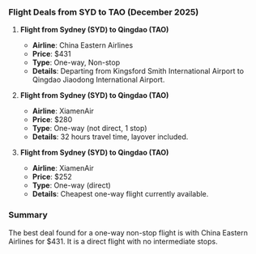 ### Flight Deals from SYD to TAO (December 2025)

1. **Flight from Sydney (SYD) to Qingdao (TAO)**  
   - **Airline**: China Eastern Airlines  
   - **Price**: $431  
   - **Type**: One-way, Non-stop  
   - **Details**: Departing from Kingsford Smith International Airport to Qingdao Jiaodong International Airport.

2. **Flight from Sydney (SYD) to Qingdao (TAO)**  
   - **Airline**: XiamenAir  
   - **Price**: $280  
   - **Type**: One-way (not direct, 1 stop)  
   - **Details**: 32 hours travel time, layover included.

3. **Flight from Sydney (SYD) to Qingdao (TAO)**  
   - **Airline**: XiamenAir  
   - **Price**: $252  
   - **Type**: One-way (direct)  
   - **Details**: Cheapest one-way flight currently available.  

### Summary
The best deal found for a one-way non-stop flight is with China Eastern Airlines for $431. It is a direct flight with no intermediate stops.